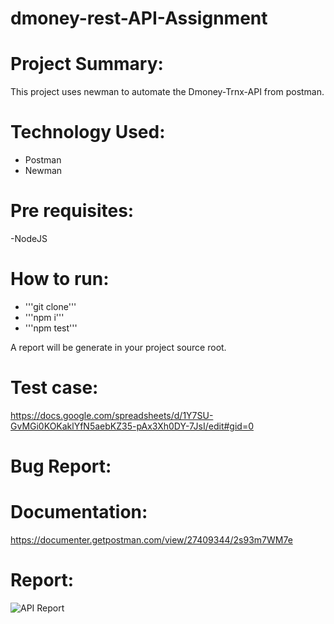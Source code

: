 # dmoney-rest-API-Assignment

# Project Summary:
This project uses newman to automate the Dmoney-Trnx-API from postman.

# Technology Used:
- Postman
- Newman

# Pre requisites:
-NodeJS

# How to run:
- '''git clone'''
- '''npm i'''
- '''npm test'''

A report will be generate in your project source root.

# Test case:
https://docs.google.com/spreadsheets/d/1Y7SU-GvMGi0KOKaklYfN5aebKZ35-pAx3Xh0DY-7JsI/edit#gid=0

# Bug Report:

# Documentation:
https://documenter.getpostman.com/view/27409344/2s93m7WM7e

# Report:

![API Report](https://github.com/FarihaNusrat460/dmoney-rest-API-Assignment/assets/67582150/46abb903-38f3-42fe-9cd7-5be8baa7bbed)




